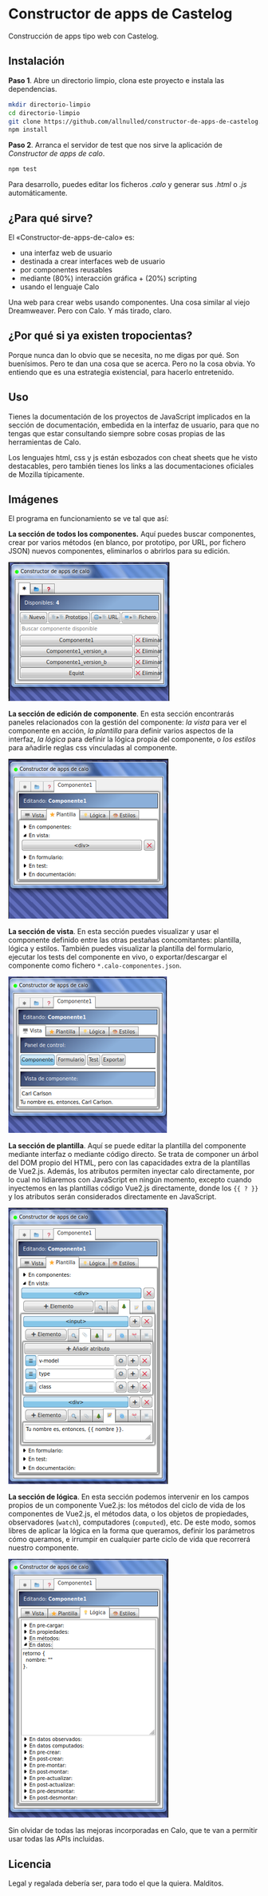 # Constructor de apps de Castelog

Construcción de apps tipo web con Castelog.

## Instalación

**Paso 1**. Abre un directorio limpio, clona este proyecto e instala las dependencias.

```sh
mkdir directorio-limpio
cd directorio-limpio
git clone https://github.com/allnulled/constructor-de-apps-de-castelog.git .
npm install
```

**Paso 2**. Arranca el servidor de test que nos sirve la aplicación de *Constructor de apps de calo*.

```sh
npm test
```

Para desarrollo, puedes editar los ficheros *.calo* y generar sus *.html* o *.js* automáticamente.

## ¿Para qué sirve?

El «Constructor-de-apps-de-calo» es:
  - una interfaz web de usuario
  - destinada a crear interfaces web de usuario
  - por componentes reusables
  - mediante (80%) interacción gráfica + (20%) scripting
  - usando el lenguaje Calo

Una web para crear webs usando componentes. Una cosa similar al viejo Dreamweaver. Pero con Calo. Y más tirado, claro.

## ¿Por qué si ya existen tropocientas?

Porque nunca dan lo obvio que se necesita, no me digas por qué. Son buenísimos. Pero te dan una cosa que se acerca. Pero no la cosa obvia. Yo entiendo que es una estrategia existencial, para hacerlo entretenido.

## Uso

Tienes la documentación de los proyectos de JavaScript implicados en la sección de documentación, embedida en la interfaz de usuario, para que no tengas que estar consultando siempre sobre cosas propias de las herramientas de Calo.

Los lenguajes html, css y js están esbozados con cheat sheets que he visto destacables, pero también tienes los links a las documentaciones oficiales de Mozilla típicamente.

## Imágenes

El programa en funcionamiento se ve tal que así:

**La sección de todos los componentes.** Aquí puedes buscar componentes, crear por varios métodos (en blanco, por prototipo, por URL, por fichero JSON) nuevos componentes, eliminarlos o abrirlos para su edición.

![Imagen de Constructor de apps de calo número 1](./docs/images/consappcalo.png)

**La sección de edición de componente**. En esta sección encontrarás paneles relacionados con la gestión del componente: *la vista* para ver el componente en acción, *la plantilla* para definir varios aspectos de la interfaz, *la lógica* para definir la lógica propia del componente, o *los estilos* para añadirle reglas css vinculadas al componente.

![Imagen de Constructor de apps de calo número 3](./docs/images/consappcalo3.png)

**La sección de vista**. En esta sección puedes visualizar y usar el componente definido entre las otras pestañas concomitantes: plantilla, lógica y estilos. También puedes visualizar la plantilla del formulario, ejecutar los tests del componente en vivo, o exportar/descargar el componente como fichero `*.calo-componentes.json`.

![Imagen de Constructor de apps de calo número 4](./docs/images/consappcalo4.png)

**La sección de plantilla**. Aquí se puede editar la plantilla del componente mediante interfaz o mediante código directo. Se trata de componer un árbol del DOM propio del HTML, pero con las capacidades extra de la plantillas de Vue2.js. Además, los atributos permiten inyectar calo directamente, por lo cual no lidiaremos con JavaScript en ningún momento, excepto cuando inyectemos en las plantillas código Vue2.js directamente, donde los `{{ ? }}` y los atributos serán considerados directamente en JavaScript.

![Imagen de Constructor de apps de calo número 5](./docs/images/consappcalo5.png)

**La sección de lógica**. En esta sección podemos intervenir en los campos propios de un componente Vue2.js: los métodos del ciclo de vida de los componentes de Vue2.js, el métodos data, o los objetos de propiedades, observadores (`watch`), computadores (`computed`), etc. De este modo, somos libres de aplicar la lógica en la forma que queramos, definir los parámetros cómo queramos, e irrumpir en cualquier parte ciclo de vida que recorrerá nuestro componente.

![Imagen de Constructor de apps de calo número 6](./docs/images/consappcalo6.png)

Sin olvidar de todas las mejoras incorporadas en Calo, que te van a permitir usar todas las APIs incluidas.

## Licencia

Legal y regalada debería ser, para todo el que la quiera. Malditos.